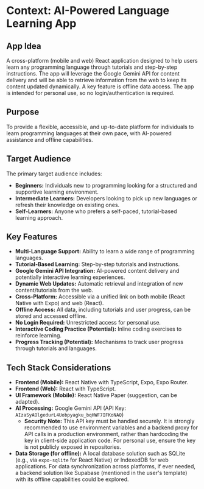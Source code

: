 # Context: AI-Powered Language Learning App

## App Idea

A cross-platform (mobile and web) React application designed to help users learn any programming language through tutorials and step-by-step instructions. The app will leverage the Google Gemini API for content delivery and will be able to retrieve information from the web to keep its content updated dynamically. A key feature is offline data access. The app is intended for personal use, so no login/authentication is required.

## Purpose

To provide a flexible, accessible, and up-to-date platform for individuals to learn programming languages at their own pace, with AI-powered assistance and offline capabilities.

## Target Audience

The primary target audience includes:

*   **Beginners:** Individuals new to programming looking for a structured and supportive learning environment.
*   **Intermediate Learners:** Developers looking to pick up new languages or refresh their knowledge on existing ones.
*   **Self-Learners:** Anyone who prefers a self-paced, tutorial-based learning approach.

## Key Features

*   **Multi-Language Support:** Ability to learn a wide range of programming languages.
*   **Tutorial-Based Learning:** Step-by-step tutorials and instructions.
*   **Google Gemini API Integration:** AI-powered content delivery and potentially interactive learning experiences.
*   **Dynamic Web Updates:** Automatic retrieval and integration of new content/tutorials from the web.
*   **Cross-Platform:** Accessible via a unified link on both mobile (React Native with Expo) and web (React).
*   **Offline Access:** All data, including tutorials and user progress, can be stored and accessed offline.
*   **No Login Required:** Unrestricted access for personal use.
*   **Interactive Coding Practice (Potential):** Inline coding exercises to reinforce learning.
*   **Progress Tracking (Potential):** Mechanisms to track user progress through tutorials and languages.

## Tech Stack Considerations

*   **Frontend (Mobile):** React Native with TypeScript, Expo, Expo Router.
*   **Frontend (Web):** React with TypeScript.
*   **UI Framework (Mobile):** React Native Paper (suggestion, can be adapted).
*   **AI Processing:** Google Gemini API (API Key: `AIzaSyAOlgedurL4Uobpyagku_bqHWF7IFKoNAQ`)
    *   **Security Note:** This API key must be handled securely. It is strongly recommended to use environment variables and a backend proxy for API calls in a production environment, rather than hardcoding the key in client-side application code. For personal use, ensure the key is not publicly exposed in repositories.
*   **Data Storage (for offline):** A local database solution such as SQLite (e.g., via `expo-sqlite` for React Native) or IndexedDB for web applications. For data synchronization across platforms, if ever needed, a backend solution like Supabase (mentioned in the user's template) with its offline capabilities could be explored.